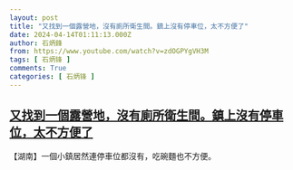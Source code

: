 ```yaml
---
layout: post
title: "又找到一個露營地，沒有廁所衛生間。鎮上沒有停車位，太不方便了"
date: 2024-04-14T01:11:13.000Z
author: 石炳鋒
from: https://www.youtube.com/watch?v=zdOGPYgVH3M
tags: [ 石炳锋 ]
comments: True
categories: [ 石炳锋 ]
---
```

<!--1713057073000-->
[又找到一個露營地，沒有廁所衛生間。鎮上沒有停車位，太不方便了](https://www.youtube.com/watch?v=zdOGPYgVH3M)
------

<div>
【湖南】一個小鎮居然連停車位都沒有，吃碗麵也不方便。
</div>
